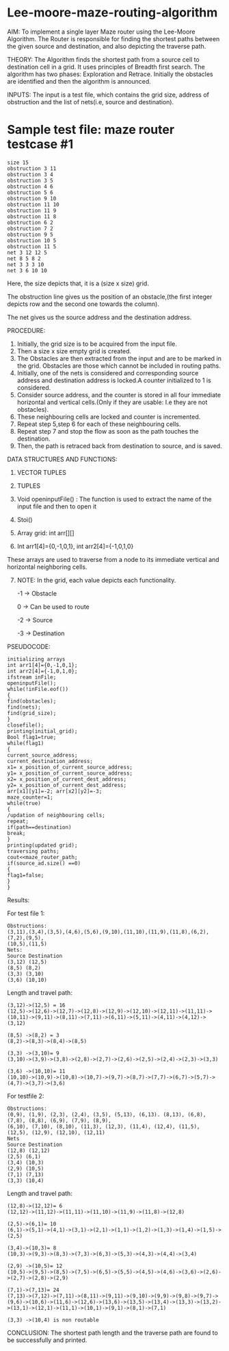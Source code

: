 # Lee-moore-maze-routing-algorithm

AIM: To implement a single layer Maze router using the Lee-Moore Algorithm. The
Router is responsible for finding the shortest paths between the given source and
destination, and also depicting the traverse path.

THEORY:
The Algorithm finds the shortest path from a source cell to destination cell
in a grid. It uses principles of Breadth first search.
The algorithm has two phases: Exploration and Retrace.
Initially the obstacles are identified and then the algorithm is announced.

INPUTS:
The input is a test file, which contains the grid size, address of obstruction
and the list of nets(i.e, source and destination).

Sample test file:
maze router testcase #1
=======================
	size 15
	obstruction 3 11
	obstruction 3 4
	obstruction 3 5
	obstruction 4 6
	obstruction 5 6
	obstruction 9 10
	obstruction 11 10
	obstruction 11 9
	obstruction 11 8
	obstruction 6 2
	obstruction 7 2
	obstruction 9 5
	obstruction 10 5
	obstruction 11 5
	net 3 12 12 5
	net 8 5 8 2
	net 3 3 3 10
	net 3 6 10 10
Here, the size depicts that, it is a (size x size) grid.

The obstruction line gives us the position of an obstacle,(the first integer depicts
row and the second one towards the column).

The net gives us the source address and the destination address.

PROCEDURE:
1. Initially, the grid size is to be acquired from the input file.
2. Then a size x size empty grid is created.
3. The Obstacles are then extracted from the input and are to be marked in
the grid. Obstacles are those which cannot be included in routing paths.
4. Initially, one of the nets is considered and corresponding source address
and destination address is locked.A counter initialized to 1 is considered.
5. Consider source address, and the counter is stored in all four immediate
horizontal and vertical cells.(Only if they are usable: I.e they are not
obstacles).
6. These neighbouring cells are locked and counter is incremented.
7. Repeat step 5,step 6 for each of these neighbouring cells.
8. Repeat step 7 and stop the flow as soon as the path touches the
destination.
9. Then, the path is retraced back from destination to source, and is saved.
    
DATA STRUCTURES AND FUNCTIONS:

1. VECTOR TUPLES

2. TUPLES

3. Void openinputFile() : The function is used to extract the name of the
input file and then to open it

4. Stoi()

5. Array grid: int arr[][]

6. Int arr1[4]={0,-1,0,1}, int arr2[4]={-1,0,1,0}

These arrays are used to traverse from a node to its immediate vertical and horizontal neighboring cells.

7. NOTE: In the grid, each value depicts each functionality.

	-1 -> Obstacle
   
	0 -> Can be used to route
   
	-2 -> Source
   
	-3 -> Destination
 
PSEUDOCODE:

	initializing arrays
	int arr1[4]={0,-1,0,1};
	int arr2[4]={-1,0,1,0};
	ifstream inFile;
	openinputFile();
	while(!inFile.eof())
	{
	find(obstacles);
	find(nets);
	find(grid_size);
	}
	closefile();
	printing(initial_grid);
	Bool flag1=true;
	while(flag1)
	{
	current_source_address;
	current_destination_address;
	x1= x_position_of_current_source_address;
	y1= x_position_of_current_source_address;
	x2= x_position_of_current_dest_address;
	y2= x_position_of_current_dest_address;
	arr[x1][y1]=-2; arr[x2][y2]=-3;
	maze_counter=1;
	while(true)
	{
	/updation of neighbouring cells;
	repeat;
	if(path==destination)
	break;
	}
	printing(updated grid);
	traversing paths;
	cout<<maze_router_path;
	if(source_ad.size() ==0)
	{
	flag1=false;
	}
	}
 
Results:

For test file 1:

	Obstructions:
	(3,11),(3,4),(3,5),(4,6),(5,6),(9,10),(11,10),(11,9),(11,8),(6,2),(7,2),(9,5),
	(10,5),(11,5)
	Nets:
	Source Destination
	(3,12) (12,5)
	(8,5) (8,2)
	(3,3) (3,10)
	(3,6) (10,10)
 
Length and travel path:

	(3,12)->(12,5) = 16
	(12,5)->(12,6)->(12,7)->(12,8)->(12,9)->(12,10)->(12,11)->(11,11)->(10,11)->(9,11)->(8,11)->(7,11)->(6,11)->(5,11)->(4,11)->(4,12)->(3,12)
 
	(8,5) ->(8,2) = 3
	(8,2)->(8,3)->(8,4)->(8,5)
 
	(3,3) ->(3,10)= 9
	(3,10)->(3,9)->(3,8)->(2,8)->(2,7)->(2,6)->(2,5)->(2,4)->(2,3)->(3,3)
 
	(3,6) ->(10,10)= 11
	(10,10)->(10,9)->(10,8)->(10,7)->(9,7)->(8,7)->(7,7)->(6,7)->(5,7)->(4,7)->(3,7)->(3,6)
 
For testfile 2:

	Obstructions:
	(0,9), (1,9), (2,3), (2,4), (3,5), (5,13), (6,13). (8,13), (6,8), (7,8), (8,8), (6,9), (7,9), (8,9),
	(6,10), (7,10), (8,10), (11,3), (12,3), (11,4), (12,4), (11,5), (12,5), (12,9), (12,10), (12,11)
	Nets
	Source Destination
	(12,8) (12,12)
	(2,5) (6,1)
	(3,4) (10,3)
	(2,9) (10,5)
	(7,1) (7,13)
	(3,3) (10,4)
 
Length and travel path:

	(12,8)->(12,12)= 6
	(12,12)->(11,12)->(11,11)->(11,10)->(11,9)->(11,8)->(12,8)
 
	(2,5)->(6,1)= 10
	(6,1)->(5,1)->(4,1)->(3,1)->(2,1)->(1,1)->(1,2)->(1,3)->(1,4)->(1,5)->(2,5)
 
	(3,4)->(10,3)= 8
	(10,3)->(9,3)->(8,3)->(7,3)->(6,3)->(5,3)->(4,3)->(4,4)->(3,4)
 
	(2,9) ->(10,5)= 12
	(10,5)->(9,5)->(8,5)->(7,5)->(6,5)->(5,5)->(4,5)->(4,6)->(3,6)->(2,6)->(2,7)->(2,8)->(2,9)
 
	(7,1)->(7,13)= 24
	(7,13)->(7,12)->(7,11)->(8,11)->(9,11)->(9,10)->(9,9)->(9,8)->(9,7)->(9,6)->(10,6)->(11,6)->(12,6)->(13,6)->(13,5)->(13,4)->(13,3)->(13,2)->(13,1)->(12,1)->(11,1)->(10,1)->(9,1)->(8,1)->(7,1)
 
	(3,3) ->(10,4) is non routable
 
CONCLUSION:
The shortest path length and the traverse path are found to be successfully
and printed.
